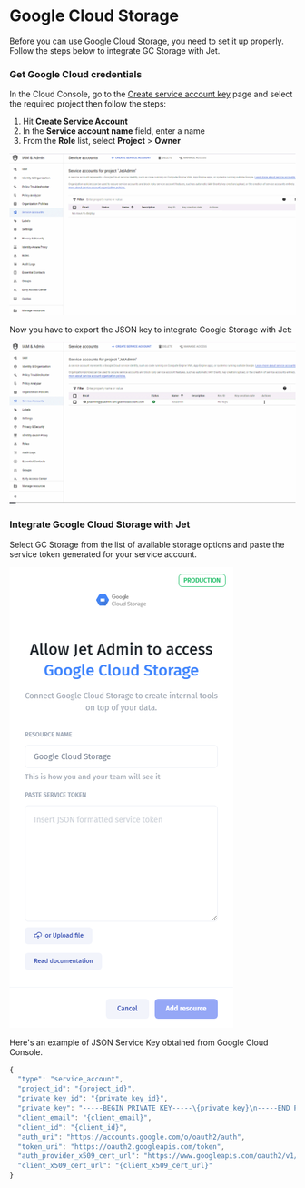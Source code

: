 # Google Cloud Storage

Before you can use Google Cloud Storage, you need to set it up properly. Follow the steps below to integrate GC Storage with Jet.

### Get Google Cloud credentials

In the Cloud Console, go to the [Create service account key](https://console.cloud.google.com/apis/credentials/serviceaccountkey) page and select the required project then follow the steps:

1. Hit **Create Service Account**
2. In the **Service account name** field, enter a name
3. From the **Role** list, select **Project** > **Owner**

![](../../.gitbook/assets/GIF200.gif)

Now you have to export the JSON key to integrate Google Storage with Jet:

![](../../.gitbook/assets/GIF201.gif)

### Integrate Google Cloud Storage with Jet

Select GC Storage from the list of available storage options and paste the service token generated for your service account.&#x20;

![](<../../.gitbook/assets/image (781).png>)

Here's an example of JSON Service Key obtained from Google Cloud Console.

```javascript
{
  "type": "service_account",
  "project_id": "{project_id}",
  "private_key_id": "{private_key_id}",
  "private_key": "-----BEGIN PRIVATE KEY-----\{private_key}\n-----END PRIVATE KEY-----\n",
  "client_email": "{client_email}",
  "client_id": "{client_id}",
  "auth_uri": "https://accounts.google.com/o/oauth2/auth",
  "token_uri": "https://oauth2.googleapis.com/token",
  "auth_provider_x509_cert_url": "https://www.googleapis.com/oauth2/v1/certs",
  "client_x509_cert_url": "{client_x509_cert_url}"
}
```
